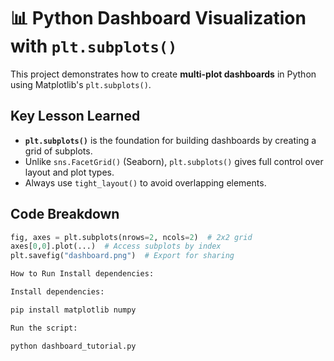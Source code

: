 # 📊 Python Dashboard Visualization with `plt.subplots()`

This project demonstrates how to create **multi-plot dashboards** in Python using Matplotlib's `plt.subplots()`.

## Key Lesson Learned
- **`plt.subplots()`** is the foundation for building dashboards by creating a grid of subplots.
- Unlike `sns.FacetGrid()` (Seaborn), `plt.subplots()` gives full control over layout and plot types.
- Always use `tight_layout()` to avoid overlapping elements.

## Code Breakdown
```python
fig, axes = plt.subplots(nrows=2, ncols=2)  # 2x2 grid
axes[0,0].plot(...)  # Access subplots by index
plt.savefig("dashboard.png")  # Export for sharing

How to Run Install dependencies:

Install dependencies:

pip install matplotlib numpy  

Run the script:

python dashboard_tutorial.py
